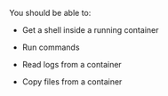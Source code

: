 You should be able to:

- Get a shell inside a running container

- Run commands

- Read logs from a container

- Copy files from a container